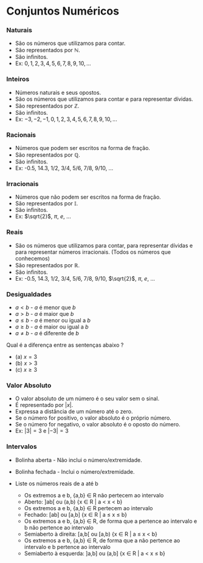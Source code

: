 # Conjuntos Numéricos

### Naturais
- São os números que utilizamos para contar.
- São representados por $\mathbb{N}$.
- São infinitos.
- Ex: $0, 1, 2, 3, 4, 5, 6, 7, 8, 9, 10, ...$

### Inteiros
- Números naturais e seus opostos.
- São os números que utilizamos para contar e para representar dívidas.
- São representados por $\mathbb{Z}$.
- São infinitos.
- Ex: $-3, -2, -1, 0, 1, 2, 3, 4, 5, 6, 7, 8, 9, 10, ...$

### Racionais
- Números que podem ser escritos na forma de fração.
- São representados por $\mathbb{Q}$.
- São infinitos.
- Ex: -0.5, 14.3, 1/2, 3/4, 5/6, 7/8, 9/10, ...

### Irracionais
- Números que não podem ser escritos na forma de fração.
- São representados por $\mathbb{I}$.
- São infinitos.
- Ex: $\sqrt{2}$, $\pi$, $e$, ...

### Reais
- São os números que utilizamos para contar, para representar dívidas e para representar números irracionais. (Todos os números que conhecemos)
- São representados por $\mathbb{R}$.
- São infinitos.
- Ex: -0.5, 14.3, 1/2, 3/4, 5/6, 7/8, 9/10, $\sqrt{2}$, $\pi$, $e$, ...

### Desigualdades

- $a < b$ - $a$ é menor que $b$
- $a > b$ - $a$ é maior que $b$
- $a \leq b$ - $a$ é menor ou igual a $b$
- $a \geq b$ - $a$ é maior ou igual a $b$
- $a \neq b$ - $a$ é diferente de $b$

Qual é a diferença entre as sentenças abaixo ?
- (a) $x = 3$
- (b) $x > 3$
- (c) $x \geq 3$

### Valor Absoluto
- O valor absoluto de um número é o seu valor sem o sinal.
- É representado por $|x|$.
- Expressa a distância de um número até o zero.
- Se o número for positivo, o valor absoluto é o próprio número.
- Se o número for negativo, o valor absoluto é o oposto do número.
- Ex: $|3| = 3$ e $|-3| = 3$

### Intervalos
- Bolinha aberta - Não inclui o número/extremidade.
- Bolinha fechada - Inclui o número/extremidade.

- Liste os números reais de a até b
  - Os extremos a e b, {a,b} ∈ R não pertecem ao intervalo 
  - Aberto: ]ab[ ou (a,b) {x ∈ R | a < x < b} 
  - Os extremos a e b, {a,b} ∈ R pertecem ao intervalo
  - Fechado: [ab] ou [a,b] {x ∈ R | a ≤ x ≤ b}
  - Os extremos a e b, {a,b} ∈ R, de forma que a pertence ao intervalo e b não pertence ao intervalo
  - Semiaberto à direita: [a,b[ ou [a,b) {x ∈ R | a ≤ x < b}
  - Os extremos a e b, {a,b} ∈ R, de forma que a não pertence ao intervalo e b pertence ao intervalo
  - Semiaberto à esquerda: ]a,b] ou (a,b] {x ∈ R | a < x ≤ b}